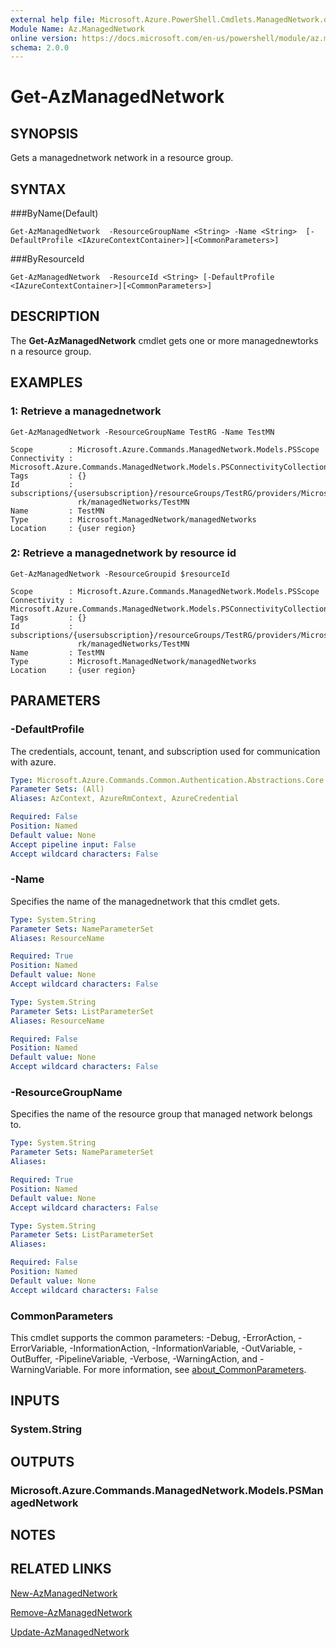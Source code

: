 ```yaml
---
external help file: Microsoft.Azure.PowerShell.Cmdlets.ManagedNetwork.dll-Help.xml
Module Name: Az.ManagedNetwork
online version: https://docs.microsoft.com/en-us/powershell/module/az.managednetwork/get-azmanagednetwork
schema: 2.0.0
---
```


# Get-AzManagedNetwork

## SYNOPSIS
Gets a managednetwork network in a resource group.

## SYNTAX

###ByName(Default)
```
Get-AzManagedNetwork  -ResourceGroupName <String> -Name <String>  [-DefaultProfile <IAzureContextContainer>][<CommonParameters>]
```

###ByResourceId
```
Get-AzManagedNetwork  -ResourceId <String> [-DefaultProfile <IAzureContextContainer>][<CommonParameters>]
```

## DESCRIPTION
The **Get-AzManagedNetwork** cmdlet gets one or more managednewtorks n a resource group.

## EXAMPLES

### 1: Retrieve a managednetwork
```
Get-AzManagedNetwork -ResourceGroupName TestRG -Name TestMN

Scope        : Microsoft.Azure.Commands.ManagedNetwork.Models.PSScope
Connectivity : Microsoft.Azure.Commands.ManagedNetwork.Models.PSConnectivityCollection
Tags         : {}
Id           : subscriptions/{usersubscription}/resourceGroups/TestRG/providers/Microsoft.ManagedNetwo
               rk/managedNetworks/TestMN
Name         : TestMN
Type         : Microsoft.ManagedNetwork/managedNetworks
Location     : {user region}
```

### 2: Retrieve a managednetwork by resource id
```
Get-AzManagedNetwork -ResourceGroupid $resourceId

Scope        : Microsoft.Azure.Commands.ManagedNetwork.Models.PSScope
Connectivity : Microsoft.Azure.Commands.ManagedNetwork.Models.PSConnectivityCollection
Tags         : {}
Id           : subscriptions/{usersubscription}/resourceGroups/TestRG/providers/Microsoft.ManagedNetwo
               rk/managedNetworks/TestMN
Name         : TestMN
Type         : Microsoft.ManagedNetwork/managedNetworks
Location     : {user region}
```


## PARAMETERS

### -DefaultProfile
The credentials, account, tenant, and subscription used for communication with azure.

```yaml
Type: Microsoft.Azure.Commands.Common.Authentication.Abstractions.Core.IAzureContextContainer
Parameter Sets: (All)
Aliases: AzContext, AzureRmContext, AzureCredential

Required: False
Position: Named
Default value: None
Accept pipeline input: False
Accept wildcard characters: False
```


### -Name
Specifies the name of the managednetwork that this cmdlet gets.

```yaml
Type: System.String
Parameter Sets: NameParameterSet
Aliases: ResourceName

Required: True
Position: Named
Default value: None
Accept wildcard characters: False
```

```yaml
Type: System.String
Parameter Sets: ListParameterSet
Aliases: ResourceName

Required: False
Position: Named
Default value: None
Accept wildcard characters: False
```

### -ResourceGroupName
Specifies the name of the resource group that managed network belongs to.

```yaml
Type: System.String
Parameter Sets: NameParameterSet
Aliases:

Required: True
Position: Named
Default value: None
Accept wildcard characters: False
```

```yaml
Type: System.String
Parameter Sets: ListParameterSet
Aliases:

Required: False
Position: Named
Default value: None
Accept wildcard characters: False
```

### CommonParameters
This cmdlet supports the common parameters: -Debug, -ErrorAction, -ErrorVariable, -InformationAction, -InformationVariable, -OutVariable, -OutBuffer, -PipelineVariable, -Verbose, -WarningAction, and -WarningVariable. For more information, see [about_CommonParameters](http://go.microsoft.com/fwlink/?LinkID=113216).

## INPUTS

### System.String

## OUTPUTS

### Microsoft.Azure.Commands.ManagedNetwork.Models.PSManagedNetwork

## NOTES

## RELATED LINKS

[New-AzManagedNetwork](./New-AzManagedNetwork.md)

[Remove-AzManagedNetwork](./Remove-AzManagedNetwork.md)

[Update-AzManagedNetwork](./Update-AzManagedNetwork.md)


